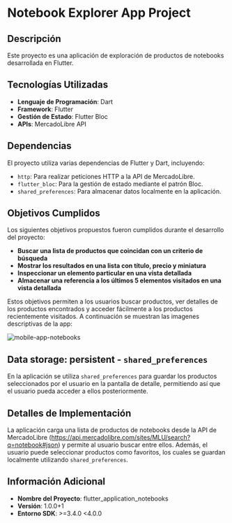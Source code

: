 # Notebook Explorer App Project

## Descripción
Este proyecto es una aplicación de exploración de productos de notebooks desarrollada en Flutter.

## Tecnologías Utilizadas
- **Lenguaje de Programación**: Dart
- **Framework**: Flutter
- **Gestión de Estado**: Flutter Bloc
- **APIs**: MercadoLibre API

## Dependencias
El proyecto utiliza varias dependencias de Flutter y Dart, incluyendo:
- `http`: Para realizar peticiones HTTP a la API de MercadoLibre.
- `flutter_bloc`: Para la gestión de estado mediante el patrón Bloc.
- `shared_preferences`: Para almacenar datos localmente en la aplicación.

## Objetivos Cumplidos
Los siguientes objetivos propuestos fueron cumplidos durante el desarrollo del proyecto:

- **Buscar una lista de productos que coincidan con un criterio de búsqueda**
- **Mostrar los resultados en una lista con título, precio y miniatura**
- **Inspeccionar un elemento particular en una vista detallada**
- **Almacenar una referencia a los últimos 5 elementos visitados en una vista detallada**

Estos objetivos permiten a los usuarios buscar productos, ver detalles de los productos encontrados y acceder fácilmente a los productos recientemente visitados.
A continuación se muestran las imagenes descriptivas de la app:

![mobile-app-notebooks](https://github.com/pablex72/flutter-notebook-explorer-app/assets/118881130/eba6f04d-b0fa-4342-ac2e-f592e118dfb4)

## Data storage: persistent - `shared_preferences`
En la aplicación se utiliza `shared_preferences` para guardar los productos seleccionados por el usuario en la pantalla de detalle, permitiendo así que el usuario pueda acceder a ellos posteriormente.

## Detalles de Implementación
La aplicación carga una lista de productos de notebooks desde la API de MercadoLibre (https://api.mercadolibre.com/sites/MLU/search?q=notebook#json) y permite al usuario buscar entre ellos. Además, el usuario puede seleccionar productos como favoritos, los cuales se guardan localmente utilizando `shared_preferences`.

## Información Adicional
- **Nombre del Proyecto**: flutter_application_notebooks
- **Versión**: 1.0.0+1
- **Entorno SDK**: >=3.4.0 <4.0.0
